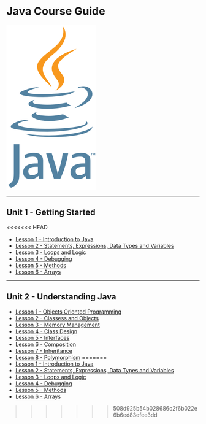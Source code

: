 # Java Course Guide

<a href="https://github.com/Kevin-Lago/Java-Course-Guide#java-course-guide">
	<img src="java_logo.png" />
</a>

---
## Unit 1 - Getting Started

<<<<<<< HEAD
- [Lesson 1 - Introduction to Java](https://github.com/Kevin-Lago/Java-Course-Guide/tree/master/unit_1_getting_started/lesson_1_introduction_to_java)
- [Lesson 2 - Statements, Expressions, Data Types and Variables](https://github.com/Kevin-Lago/Java-Course-Guide/tree/master/unit_1_getting_started/lesson_2_statements_expressions_datatypes_and_variables)
- [Lesson 3 - Loops and Logic](https://github.com/Kevin-Lago/Java-Course-Guide/tree/master/unit_1_getting_started/lesson_3_loops_and_logic)
- [Lesson 4 - Debugging](https://github.com/Kevin-Lago/Java-Course-Guide/tree/master/unit_1_getting_started/lesson_4_debugging)
- [Lesson 5 - Methods](https://github.com/Kevin-Lago/Java-Course-Guide/tree/master/unit_1_getting_started/lesson_5_methods)
- [Lesson 6 - Arrays](https://github.com/Kevin-Lago/Java-Course-Guide/tree/master/unit_1_getting_started/lesson_6_arrays)

---
## Unit 2 - Understanding Java

- [Lesson 1 - Objects Oriented Programming](https://github.com/Kevin-Lago/java-course-guide/tree/master/unit_2_understanding_java/lesson_1_object_oriented_programming)
- [Lesson 2 - Classess and Objects](https://github.com/Kevin-Lago/java-course-guide/tree/master/unit_2_understanding_java/lesson_2_classes_and_objects)
- [Lesson 3 - Memory Management](https://github.com/Kevin-Lago/java-course-guide/tree/master/unit_2_understanding_java/lesson_3_memory_management)
- [Lesson 4 - Class Design](https://github.com/Kevin-Lago/java-course-guide/tree/master/unit_2_understanding_java/lesson_4_class_design)
- [Lesson 5 - Interfaces](https://github.com/Kevin-Lago/java-course-guide/tree/master/unit_2_understanding_java/lesson_5_interfaces)
- [Lesson 6 - Composition](https://github.com/Kevin-Lago/java-course-guide/tree/master/unit_2_understanding_java/lesson_6_composition)
- [Lesson 7 - Inheritance](https://github.com/Kevin-Lago/java-course-guide/tree/master/unit_2_understanding_java/lesson_7_inheritance)
- [Lesson 8 - Polymorphism](https://github.com/Kevin-Lago/java-course-guide/tree/master/unit_2_understanding_java/lesson_8_polymorphism)
=======
- [Lesson 1 - Introduction to Java](https://github.com/Kevin-Lago/Java-Course-Guide/tree/master/unit_1_getting_started/lesson_1_introduction_to_java#unit-1-lesson-1---introduction-to-java)
- [Lesson 2 - Statements, Expressions, Data Types and Variables](https://github.com/Kevin-Lago/Java-Course-Guide/tree/master/unit_1_getting_started/lesson_2_statements_expressions_datatypes_and_variables#unit-1-lesson-2---statements-expressions-data-types-and-variables)
- [Lesson 3 - Loops and Logic](https://github.com/Kevin-Lago/Java-Course-Guide/tree/master/unit_1_getting_started/lesson_3_loops_and_logic#unit-1-lesson-3---loops-and-logic)
- [Lesson 4 - Debugging](https://github.com/Kevin-Lago/Java-Course-Guide/tree/master/unit_1_getting_started/lesson_4_debugging#unit-1-lesson-4---debugging)
- [Lesson 5 - Methods](https://github.com/Kevin-Lago/Java-Course-Guide/tree/master/unit_1_getting_started/lesson_5_methods#unit-1-lesson-5---methods)
- [Lesson 6 - Arrays](https://github.com/Kevin-Lago/Java-Course-Guide/tree/master/unit_1_getting_started/lesson_6_arrays#unit-1-lesson-6---arrays)
>>>>>>> 508d925b54b028686c2f6b022e6b6ed83efee3dd
